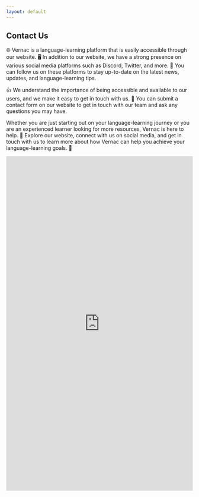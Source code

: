 ```yaml
---
layout: default
---
```


## Contact Us

🌐 Vernac is a language-learning platform that is easily accessible through our website. 🖥️ In addition to our website, we have a strong presence on various social media platforms such as Discord, Twitter, and more. 📲 You can follow us on these platforms to stay up-to-date on the latest news, updates, and language-learning tips. 

👍 We understand the importance of being accessible and available to our users, and we make it easy to get in touch with us. 📝 You can submit a contact form on our website to get in touch with our team and ask any questions you may have. 

Whether you are just starting out on your language-learning journey or you are an experienced learner looking for more resources, Vernac is here to help. 🔎 Explore our website, connect with us on social media, and get in touch with us to learn more about how Vernac can help you achieve your language-learning goals. 🌟


<iframe src="https://docs.google.com/forms/d/e/1FAIpQLSf0RKyJq18PCkoGA2gNhmcaUJytWc1fdP2h-czQXFqQoBEx2Q/viewform?embedded=true" width="100%" height="900" frameborder="0" marginheight="0" marginwidth="0">Loading…</iframe>
